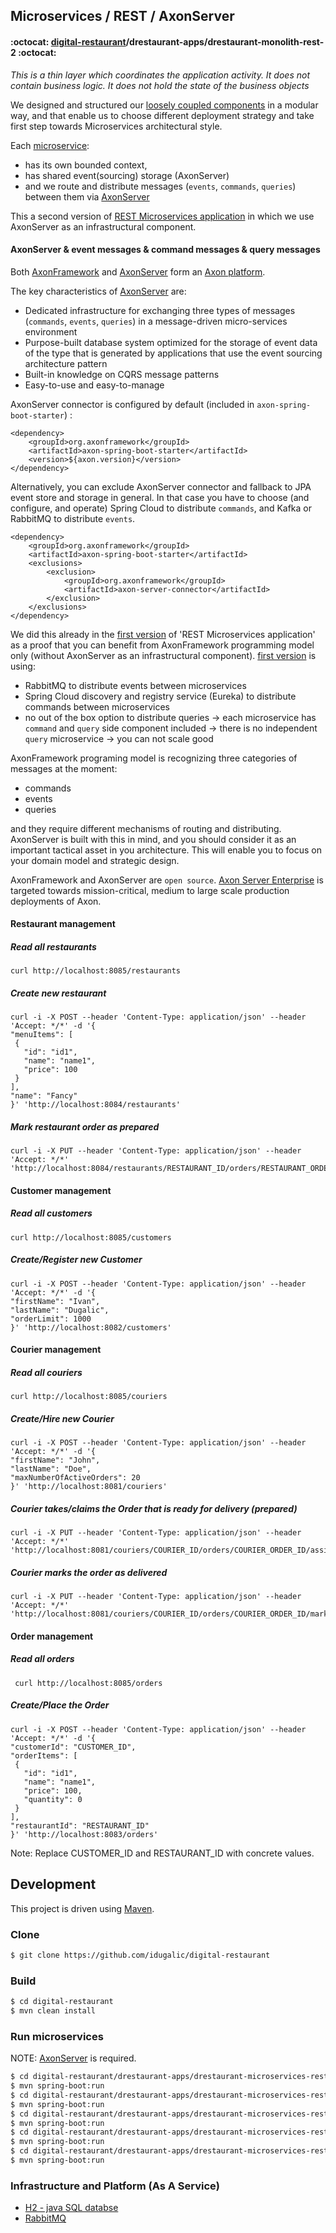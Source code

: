 ## Microservices / REST / AxonServer
#### :octocat: [digital-restaurant](https://github.com/idugalic/digital-restaurant)/drestaurant-apps/drestaurant-monolith-rest-2 :octocat:

*This is a thin layer which coordinates the application activity. It does not contain business logic. It does not hold the state of the business objects*

We designed and structured our [loosely coupled components](https://github.com/idugalic/digital-restaurant/tree/master/drestaurant-libs) in a modular way, 
and that enable us to choose different deployment strategy and take first step towards Microservices architectural style.

Each [microservice](https://github.com/idugalic/digital-restaurant/tree/master/drestaurant-apps/drestaurant-microservices-rest-2):

 - has its own bounded context,
 - has shared event(sourcing) storage (AxonServer)
 - and we route and distribute messages (`events`, `commands`, `queries`) between them via [AxonServer](https://axoniq.io/product-overview/axon-server)

This a second version of [REST Microservices application](https://github.com/idugalic/digital-restaurant/tree/master/drestaurant-apps/drestaurant-microservices-rest) in which we use AxonServer as an infrastructural component.
 
#### AxonServer & event messages & command messages & query messages

Both [AxonFramework](https://axoniq.io/product-overview/axon-framework) and [AxonServer](https://axoniq.io/product-overview/axon-server) form an [Axon platform](https://docs.axoniq.io/reference-guide/).


The key characteristics of [AxonServer](https://axoniq.io/product-overview/axon-server) are:
 - Dedicated infrastructure for exchanging three types of messages (`commands`, `events`, `queries`) in a message-driven micro-services environment
 - Purpose-built database system optimized for the storage of event data of the type that is generated by applications that use the event sourcing architecture pattern
 - Built-in knowledge on CQRS message patterns
 - Easy-to-use and easy-to-manage

AxonServer connector is configured by default (included in `axon-spring-boot-starter`) :

 ```
 <dependency>
     <groupId>org.axonframework</groupId>
     <artifactId>axon-spring-boot-starter</artifactId>
     <version>${axon.version}</version>
 </dependency>

 ```

Alternatively, you can exclude AxonServer connector and fallback to JPA event store and storage in general.
In that case you have to choose (and configure, and operate) Spring Cloud to distribute `commands`, and Kafka or RabbitMQ to distribute `events`.

```
<dependency>
    <groupId>org.axonframework</groupId>
    <artifactId>axon-spring-boot-starter</artifactId>
    <exclusions>
        <exclusion>
            <groupId>org.axonframework</groupId>
            <artifactId>axon-server-connector</artifactId>
        </exclusion>
    </exclusions>
</dependency>
```

We did this already in the [first version](https://github.com/idugalic/digital-restaurant/tree/master/drestaurant-apps/drestaurant-microservices-rest) of 'REST Microservices application' as a proof that you can benefit from AxonFramework programming model only (without AxonServer as an infrastructural component).
[first version](https://github.com/idugalic/digital-restaurant/tree/master/drestaurant-apps/drestaurant-microservices-rest) is using:
  - RabbitMQ to distribute events between microservices
  - Spring Cloud discovery and registry service (Eureka) to distribute commands between microservices
  - no out of the box option to distribute queries -> each microservice has `command` and `query` side component included -> there is no independent `query` microservice -> you can not scale good

AxonFramework programing model is recognizing three categories of messages at the moment:
 - commands
 - events
 - queries

and they require different mechanisms of routing and distributing. AxonServer is built with this in mind, and you should consider it as an important tactical asset in you architecture. This will enable you to focus on your domain model and strategic design.

AxonFramework and AxonServer are `open source`. [Axon Server Enterprise](https://axoniq.io/product-overview/axon-enterprise) is targeted towards mission-critical, medium to large scale production deployments of Axon.


#### Restaurant management

##### Read all restaurants
```
curl http://localhost:8085/restaurants
```
##### Create new restaurant
```
curl -i -X POST --header 'Content-Type: application/json' --header 'Accept: */*' -d '{
"menuItems": [
 {
   "id": "id1",
   "name": "name1",
   "price": 100
 }
],
"name": "Fancy"
}' 'http://localhost:8084/restaurants'
```
##### Mark restaurant order as prepared
```
curl -i -X PUT --header 'Content-Type: application/json' --header 'Accept: */*' 'http://localhost:8084/restaurants/RESTAURANT_ID/orders/RESTAURANT_ORDER_ID/markprepared'

```
#### Customer management

##### Read all customers
```
curl http://localhost:8085/customers
```
##### Create/Register new Customer
```
curl -i -X POST --header 'Content-Type: application/json' --header 'Accept: */*' -d '{
"firstName": "Ivan",
"lastName": "Dugalic",
"orderLimit": 1000
}' 'http://localhost:8082/customers'
```

#### Courier management

##### Read all couriers
```
curl http://localhost:8085/couriers
```
##### Create/Hire new Courier
```
curl -i -X POST --header 'Content-Type: application/json' --header 'Accept: */*' -d '{
"firstName": "John",
"lastName": "Doe",
"maxNumberOfActiveOrders": 20
}' 'http://localhost:8081/couriers'
```
##### Courier takes/claims the Order that is ready for delivery (prepared)
```
curl -i -X PUT --header 'Content-Type: application/json' --header 'Accept: */*' 'http://localhost:8081/couriers/COURIER_ID/orders/COURIER_ORDER_ID/assign'
```

##### Courier marks the order as delivered
```
curl -i -X PUT --header 'Content-Type: application/json' --header 'Accept: */*' 'http://localhost:8081/couriers/COURIER_ID/orders/COURIER_ORDER_ID/markdelivered'
```

#### Order management

##### Read all orders
```
 curl http://localhost:8085/orders
```

##### Create/Place the Order
```
curl -i -X POST --header 'Content-Type: application/json' --header 'Accept: */*' -d '{
"customerId": "CUSTOMER_ID",
"orderItems": [
 {
   "id": "id1",
   "name": "name1",
   "price": 100,
   "quantity": 0
 }
],
"restaurantId": "RESTAURANT_ID"
}' 'http://localhost:8083/orders'
```
 Note: Replace CUSTOMER_ID and RESTAURANT_ID with concrete values.
 


## Development

This project is driven using [Maven][mvn].

### Clone

```bash
$ git clone https://github.com/idugalic/digital-restaurant
```

### Build

```bash
$ cd digital-restaurant
$ mvn clean install
```


### Run microservices

NOTE: [AxonServer](https://axoniq.io/product-overview/axon-server) is required.

```bash
$ cd digital-restaurant/drestaurant-apps/drestaurant-microservices-rest/drestaurant-microservices-rest-2-query
$ mvn spring-boot:run
$ cd digital-restaurant/drestaurant-apps/drestaurant-microservices-rest/drestaurant-microservices-rest-2-command-courier
$ mvn spring-boot:run
$ cd digital-restaurant/drestaurant-apps/drestaurant-microservices-rest/drestaurant-microservices-rest-2-command-customer
$ mvn spring-boot:run
$ cd digital-restaurant/drestaurant-apps/drestaurant-microservices-rest/drestaurant-microservices-rest-2-command-restaurant
$ mvn spring-boot:run
$ cd digital-restaurant/drestaurant-apps/drestaurant-microservices-rest/drestaurant-microservices-rest-2-command-order
$ mvn spring-boot:run
```


### Infrastructure and Platform (As A Service)
- [H2 - java SQL databse][h2]
- [RabbitMQ][rabbitMQ]

[mvn]: https://maven.apache.org/
[kotlin]: https://kotlinlang.org/
[spring]: https://spring.io/
[axonframework]: https://axoniq.io/
[mysql]: https://www.mysql.com/
[h2]: http://h2database.com/html/main.html
[rabbitMQ]: https://www.rabbitmq.com/
[kafka]: https://kafka.apache.org/
[pivotalCF]: https://run.pivotal.io/
